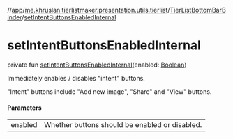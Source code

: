 //[app](../../../index.md)/[me.khruslan.tierlistmaker.presentation.utils.tierlist](../index.md)/[TierListBottomBarBinder](index.md)/[setIntentButtonsEnabledInternal](set-intent-buttons-enabled-internal.md)

# setIntentButtonsEnabledInternal

private fun [setIntentButtonsEnabledInternal](set-intent-buttons-enabled-internal.md)(enabled: [Boolean](https://kotlinlang.org/api/latest/jvm/stdlib/kotlin/-boolean/index.html))

Immediately enables / disables &quot;intent&quot; buttons.

&quot;Intent&quot; buttons include &quot;Add new image&quot;, &quot;Share&quot; and &quot;View&quot; buttons.

#### Parameters

| | |
|---|---|
| enabled | Whether buttons should be enabled or disabled. |
